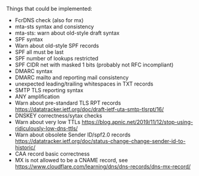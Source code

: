 Things that could be implemented:

* FcrDNS check (also for mx)
* mta-sts syntax and consistency
* mta-sts: warn about old-style draft syntax
* SPF syntax
* Warn about old-style SPF records
* SPF all must be last
* SPF number of lookups restricted
* SPF CIDR net with masked 1 bits (probably not RFC incompliant)
* DMARC syntax
* DMARC mailto and reporting mail consistency
* unexpected leading/trailing whitespaces in TXT records
* SMTP TLS reporting syntax
* ANY amplification
* Warn about pre-standard TLS RPT records https://datatracker.ietf.org/doc/draft-ietf-uta-smtp-tlsrpt/16/
* DNSKEY correctness/sytax checks
* Warn about very low TTLs https://blog.apnic.net/2019/11/12/stop-using-ridiculously-low-dns-ttls/
* Warn about obsolete Sender ID/spf2.0 records https://datatracker.ietf.org/doc/status-change-change-sender-id-to-historic/
* CAA record basic correctness
* MX is not allowed to be a CNAME record, see https://www.cloudflare.com/learning/dns/dns-records/dns-mx-record/
